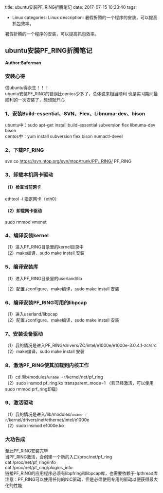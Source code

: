 title: ubuntu安装PF_RING折腾笔记
date: 2017-07-15 10:23:40
tags:

- Linux
  categories: Linux
  description: 暑假折腾的一个程序的安装，可以提高抓包效率。

暑假折腾的一个程序的安装，可以提高抓包效率。

## ubuntu安装PF_RING折腾笔记

**Author:Saferman**

### 安装心得
信ubuntu得永生！！！  
ubuntu安装PF\_RING的错误比centos少多了，总体说来相当顺利
也是实习期间最顺利的一次安装了，想想就开心

### 1、安装Build-essential、SVN、Flex、Libnuma-dev、bison
ubuntu中：sudo apt-get install build-essential subversion flex libnuma-dev bison  
centos中：yum install subversion flex bison numactl-devel

### 2、下载PF_RING
svn co https://svn.ntop.org/svn/ntop/trunk/PF\_RING/ PF\_RING

### 3、卸载本机网卡驱动
#### （1）检查当前网卡
ethtool -i 指定网卡（eth0）
#### （2）卸载网卡驱动
sudo rmmod vmxnet
### 4、编译安装kernel
（1）进入PF_RING目录里的kernel目录中  
（2）make编译，sudo make install 安装
### 5、编译安装库
（1）进入PF_RING目录里的userland/lib

（2）配置./configure，make编译，sudo make install 安装
### 6、编译安装PF_RING可用的libpcap
（1）进入userland/libpcap  
（2）配置./configure，make编译，sudo make install 安装
### 7、安装设备驱动
（1）我的情况是进入PF\_RING/drivers/ZC/intel/e1000e/e1000e-3.0.4.1-zc/src  
（2）make编译，sudo make install 安装
### 8、激活PF\_RING使其加载到内核工作
（1）cd /lib/modules/`uname -r`/kernel/net/pf\_ring  
（2）sudo insmod pf\_ring.ko transparent\_mode=1 （若已经激活，可以使用sudo rmmod prf\_ring卸载）
### 9、激活驱动
（1）我的情况是进入/lib/modules/`uname -r`/kernel/drivers/net/ethernet/intel/e1000e  
（2）sudo insmod e1000e.ko
### 大功告成
至此PF\_RING安装完毕  
当PF\_RING激活，会创建一个新的入口/proc/net/pf\_ring  
cat /proc/net/pf\_ring/info  
cat /proc/net/pf\_ring/plugins\_info  
链接PF\_RING的应用程序必须有libpfring和libpcap库，也需要依赖于-lpthread库  
注意：PF\_RING可以使用任何的NIC驱动，但是必须使用专用的驱动以便获得最大化的性能

